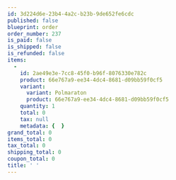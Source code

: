 ```yaml
---
id: 3d224d6e-23b4-4a2c-b23b-9de652fe6cdc
published: false
blueprint: order
order_number: 237
is_paid: false
is_shipped: false
is_refunded: false
items:
  -
    id: 2ae49e3e-7cc8-45f0-b96f-8076330e782c
    product: 66e767a9-ee34-4dc4-8681-d09bb59f0cf5
    variant:
      variant: Polmaraton
      product: 66e767a9-ee34-4dc4-8681-d09bb59f0cf5
    quantity: 1
    total: 0
    tax: null
    metadata: {  }
grand_total: 0
items_total: 0
tax_total: 0
shipping_total: 0
coupon_total: 0
title: ' '
---
```

